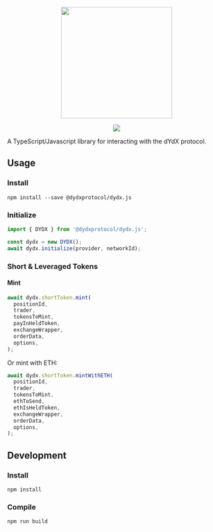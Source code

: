 <p align="center"><img src="https://dydx.exchange/images/logo.png" width="256" /></p>

<p align="center">
  <a href="https://circleci.com/gh/dydxprotocol/workflows/dydx.js/tree/master">
    <img src="https://circleci.com/gh/dydxprotocol/dydx.js/tree/master.svg?style=svg&circle-token=96657b90b74f5abf64508e80a9acb536d87dbd4a" />
  </a>
</p>

A TypeScript/Javascript library for interacting with the dYdX protocol.

## Usage

### Install

```
npm install --save @dydxprotocol/dydx.js
```

### Initialize

```javascript
import { DYDX } from '@dydxprotocol/dydx.js';

const dydx = new DYDX();
await dydx.initialize(provider, networkId);
```

### Short & Leveraged Tokens

#### Mint

```javascript
await dydx.shortToken.mint(
  positionId,
  trader,
  tokensToMint,
  payInHeldToken,
  exchangeWrapper,
  orderData,
  options,
);
```

Or mint with ETH:

```javascript
await dydx.shortToken.mintWithETH(
  positionId,
  trader,
  tokensToMint,
  ethToSend,
  ethIsHeldToken,
  exchangeWrapper,
  orderData,
  options,
);
```

## Development

### Install

```
npm install
```

### Compile

```
npm run build
```
